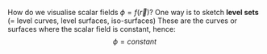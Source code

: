How do we visualise scalar fields $\phi=f(\vec{r})$? One way is to sketch **level sets** (= level curves, level surfaces, iso-surfaces)
These are the curves or surfaces where the scalar field is constant, hence:
$$\phi = constant$$
